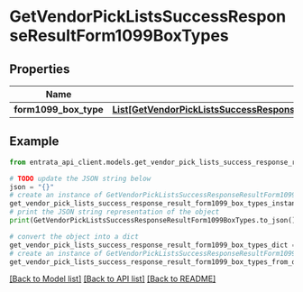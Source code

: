 # GetVendorPickListsSuccessResponseResultForm1099BoxTypes


## Properties

Name | Type | Description | Notes
------------ | ------------- | ------------- | -------------
**form1099_box_type** | [**List[GetVendorPickListsSuccessResponseResultForm1099BoxTypesForm1099BoxTypeInner]**](GetVendorPickListsSuccessResponseResultForm1099BoxTypesForm1099BoxTypeInner.md) |  | [optional] 

## Example

```python
from entrata_api_client.models.get_vendor_pick_lists_success_response_result_form1099_box_types import GetVendorPickListsSuccessResponseResultForm1099BoxTypes

# TODO update the JSON string below
json = "{}"
# create an instance of GetVendorPickListsSuccessResponseResultForm1099BoxTypes from a JSON string
get_vendor_pick_lists_success_response_result_form1099_box_types_instance = GetVendorPickListsSuccessResponseResultForm1099BoxTypes.from_json(json)
# print the JSON string representation of the object
print(GetVendorPickListsSuccessResponseResultForm1099BoxTypes.to_json())

# convert the object into a dict
get_vendor_pick_lists_success_response_result_form1099_box_types_dict = get_vendor_pick_lists_success_response_result_form1099_box_types_instance.to_dict()
# create an instance of GetVendorPickListsSuccessResponseResultForm1099BoxTypes from a dict
get_vendor_pick_lists_success_response_result_form1099_box_types_from_dict = GetVendorPickListsSuccessResponseResultForm1099BoxTypes.from_dict(get_vendor_pick_lists_success_response_result_form1099_box_types_dict)
```
[[Back to Model list]](../README.md#documentation-for-models) [[Back to API list]](../README.md#documentation-for-api-endpoints) [[Back to README]](../README.md)


